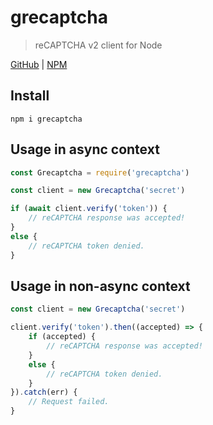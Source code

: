 # grecaptcha
> reCAPTCHA v2 client for Node

[GitHub](https://github.com/ethanent/grecaptcha) | [NPM](https://www.npmjs.com/package/grecaptcha)

## Install

```shell
npm i grecaptcha
```

## Usage in async context

```javascript
const Grecaptcha = require('grecaptcha')

const client = new Grecaptcha('secret')

if (await client.verify('token')) {
	// reCAPTCHA response was accepted!
}
else {
	// reCAPTCHA token denied.
}
```

## Usage in non-async context

```javascript
const client = new Grecaptcha('secret')

client.verify('token').then((accepted) => {
	if (accepted) {
		// reCAPTCHA response was accepted!
	}
	else {
		// reCAPTCHA token denied.
	}
}).catch(err) {
	// Request failed.
}
```